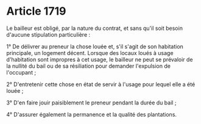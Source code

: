 # Article 1719

<p>Le bailleur est obligé, par la nature du contrat, et sans qu'il soit besoin d'aucune stipulation particulière :</p><p>1° De délivrer au preneur la chose louée et, s'il s'agit de son habitation principale, un logement décent. Lorsque des locaux loués à usage d'habitation sont impropres à cet usage, le bailleur ne peut se prévaloir de la nullité du bail ou de sa résiliation pour demander l'expulsion de l'occupant ;</p><p>2° D'entretenir cette chose en état de servir à l'usage pour lequel elle a été louée ;</p><p>3° D'en faire jouir paisiblement le preneur pendant la durée du bail ;</p><p>4° D'assurer également la permanence et la qualité des plantations.</p>